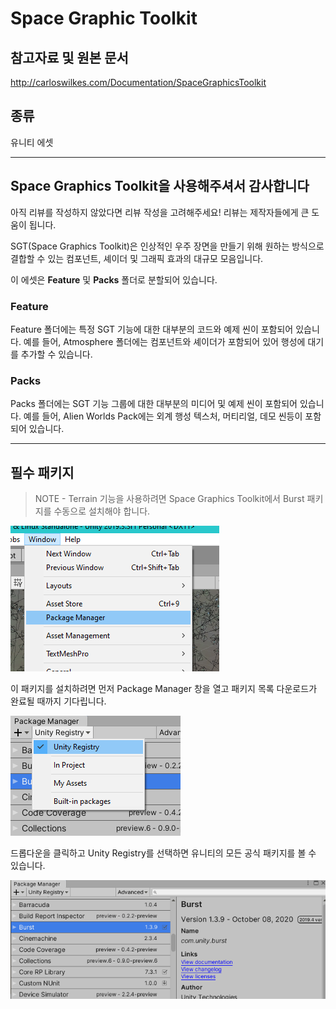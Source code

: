 # Space Graphic Toolkit

## 참고자료 및 원본 문서

http://carloswilkes.com/Documentation/SpaceGraphicsToolkit

## 종류

유니티 에셋

---

## Space Graphics Toolkit을 사용해주셔서 감사합니다

아직 리뷰를 작성하지 않았다면 리뷰 작성을 고려해주세요! 리뷰는 제작자들에게 큰 도움이 됩니다.

SGT(Space Graphics Toolkit)은 인상적인 우주 장면을 만들기 위해 원하는 방식으로 결합할 수 있는 컴포넌트, 셰이더 및 그래픽 효과의 대규모 모음입니다.

이 에셋은 **Feature** 및 **Packs** 폴더로 분할되어 있습니다.

### Feature

Feature 폴더에는 특정 SGT 기능에 대한 대부분의 코드와 예제 씬이 포함되어 있습니다. 예를 들어, Atmosphere 폴더에는 컴포넌트와 셰이더가 포함되어 있어 행성에 대기를 추가할 수 있습니다.

### Packs

Packs 폴더에는 SGT 기능 그룹에 대한 대부분의 미디어 및 예제 씬이 포함되어 있습니다. 예를 들어, Alien Worlds Pack에는 외계 행성 텍스처, 머티리얼, 데모 씬등이 포함되어 있습니다.

---

## 필수 패키지

> NOTE - Terrain 기능을 사용하려면 Space Graphics Toolkit에서 Burst 패키지를 수동으로 설치해야 합니다.

![Package Manager](./img/package-manager.png)

이 패키지를 설치하려면 먼저 Package Manager 창을 열고 패키지 목록 다운로드가 완료될 때까지 기다립니다.

![Unity Registry](./img/unity-registry.png)

드롭다운을 클릭하고 Unity Registry를 선택하면 유니티의 모든 공식 패키지를 볼 수 있습니다.

![Burst](./img/burst.png)